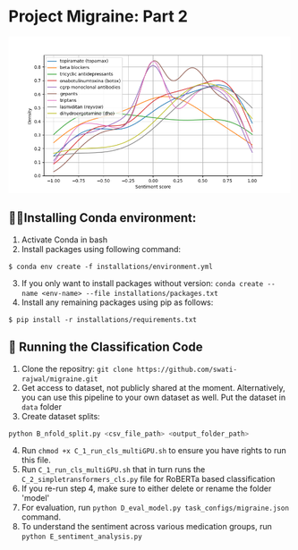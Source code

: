 # Project Migraine: Part 2
![Example Image](figures/sentiment_distribution.png)

## 👩‍💻Installing Conda environment:
1. Activate Conda in bash
2. Install packages using following command:
```
$ conda env create -f installations/environment.yml
```
3. If you only want to install packages without version: ```conda create --name <env-name> --file installations/packages.txt```
4. Install any remaining packages using pip as follows:
```
$ pip install -r installations/requirements.txt
```
## 🏃 Running the Classification Code
1. Clone the repositry: ```git clone https://github.com/swati-rajwal/migraine.git```
2. Get access to dataset, not publicly shared at the moment. Alternatively, you can use this pipeline to your own dataset as well. Put the dataset in ```data``` folder
3. Create dataset splits: 
```python 
python B_nfold_split.py <csv_file_path> <output_folder_path>
```
4. Run ```chmod +x C_1_run_cls_multiGPU.sh``` to ensure you have rights to run this file.
5. Run ```C_1_run_cls_multiGPU.sh``` that in turn runs the ```C_2_simpletransformers_cls.py``` file for RoBERTa based classification
6. If you re-run step 4, make sure to either delete or rename the folder 'model'
7. For evaluation, run ```python D_eval_model.py task_configs/migraine.json``` command.
8. To understand the sentiment across various medication groups, run ```python E_sentiment_analysis.py```